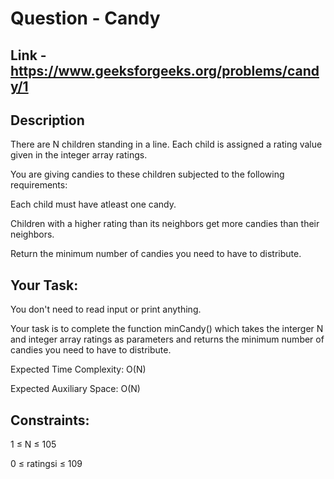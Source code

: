 # Question - Candy

## Link - https://www.geeksforgeeks.org/problems/candy/1

## Description
There are N children standing in a line. Each child is assigned a rating value given in the integer array ratings.

You are giving candies to these children subjected to the following requirements:

Each child must have atleast one candy.

Children with a higher rating than its neighbors get more candies than their neighbors.

Return the minimum number of candies you need to have to distribute.

## Your Task:
You don't need to read input or print anything. 

Your task is to complete the function minCandy() which takes the interger N and integer array ratings as parameters and returns the minimum number of candies you need to have to distribute.

Expected Time Complexity: O(N)

Expected Auxiliary Space: O(N)

## Constraints:
1 ≤ N ≤ 105

0 ≤ ratingsi ≤ 109
